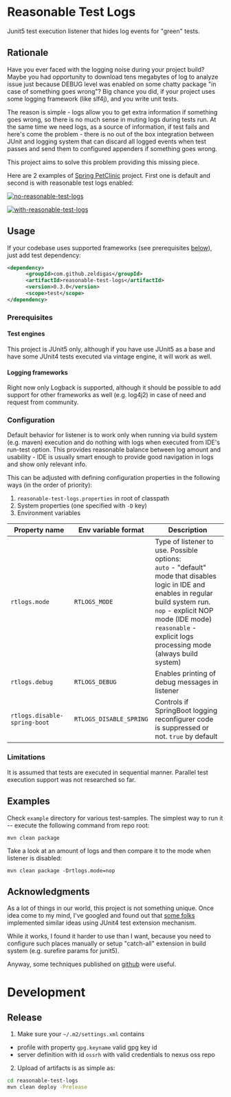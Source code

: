 # Reasonable Test Logs

Junit5 test execution listener that hides log events for "green" tests.

## Rationale

Have you ever faced with the logging noise during your project build? Maybe you had opportunity to download tens 
megabytes of log to analyze issue just because DEBUG level was enabled on some chatty package "in case of something goes wrong"?
Big chance you did, if your project uses some logging framework (like slf4j), and you write unit tests. 

The reason is simple - logs allow you to get extra information if something goes wrong, 
so there is no much sense in muting logs during tests run. At the same time we need logs, as a source of information, if
test fails and here's come the problem - there is no out of the box integration between JUnit and logging system that
can discard all logged events when test passes and send them to configured appenders if something goes wrong.

This project aims to solve this problem providing this missing piece.

Here are 2 examples of [Spring PetClinic](https://github.com/spring-projects/spring-petclinic) project. 
First one is default and second is with reasonable test logs enabled:

[![no-reasonable-test-logs](https://asciinema.org/a/407994.svg)](https://asciinema.org/a/407994)

[![with-reasonable-test-logs](https://asciinema.org/a/407995.svg)](https://asciinema.org/a/407995)

## Usage

If your codebase uses supported frameworks (see prerequisites [below](#prerequisites)), just add test dependency:
```xml
<dependency>
      <groupId>com.github.zeldigas</groupId>
      <artifactId>reasonable-test-logs</artifactId>
      <version>0.3.0</version>
      <scope>test</scope>
</dependency>
```

### Prerequisites

#### Test engines
This project is JUnit5 only, although if you have use JUnit5 as a base and have some JUnit4 tests executed via vintage
engine, it will work as well.

#### Logging frameworks
Right now only Logback is supported, although it should be possible to add support for other frameworks as well (e.g. log4j2)
in case of need and request from community.

### Configuration
Default behavior for listener is to work only when running via build system (e.g. maven) execution and do nothing with logs
when executed from IDE's run-test option. This provides reasonable balance between log amount and usability - IDE is usually 
smart enough to provide good navigation in logs and show only relevant info.

This can be adjusted with defining configuration properties in the following ways (in the order of priority):
1. `reasonable-test-logs.properties` in root of classpath
2. System properties (one specified with `-D` key)
3. Environment variables

| Property name | Env variable format | Description |
|---------------|---------------------|-------------|
| `rtlogs.mode` | `RTLOGS_MODE` | Type of listener to use. Possible options: <br/> `auto` -  "default" mode that disables logic in IDE and enables in regular build system run. <br/> `nop` - explicit NOP mode (IDE mode) <br/> `reasonable` - explicit logs processing mode (always build system) |
| `rtlogs.debug` | `RTLOGS_DEBUG` | Enables printing of debug messages in listener |    
| `rtlogs.disable-spring-boot` | `RTLOGS_DISABLE_SPRING` | Controls if SpringBoot logging reconfigurer code is suppressed or not. `true` by default |    

### Limitations
It is assumed that tests are executed in sequential manner. Parallel test execution support was not researched so far. 

## Examples

Check `example` directory for various test-samples. The simplest way to run it -- execute the following command from repo root:
```
mvn clean package
```
Take a look at an amount of logs and then compare it to the mode when listener is disabled:
```
mvn clean package -Drtlogs.mode=nop
```

## Acknowledgments
As a lot of things in our world, this project is not something unique. Once idea come to my mind, 
I've googled and found out that [some folks](https://www.novatec-gmbh.de/en/blog/suppressing-logs-successful-tests/)
implemented similar ideas using JUnit4 test extension mechanism.

While it works, I found it harder to use than I want, because you need to configure such places manually or setup "catch-all" extension
in build system (e.g. surefire params for junit5).

Anyway, some techniques published on [github](https://github.com/nt-ca-aqe/testit-testutils/tree/master/testutils-logsuppressor-logback)
were useful.

# Development

## Release

1. Make sure your `~/.m2/settings.xml` contains
  - profile with property `gpg.keyname` valid gpg key id
  - server definition with id `ossrh` with valid credentials to nexus oss repo
2. Upload of artifacts is as simple as:
```bash
cd reasonable-test-logs
mvn clean deploy -Prelease
```

  
